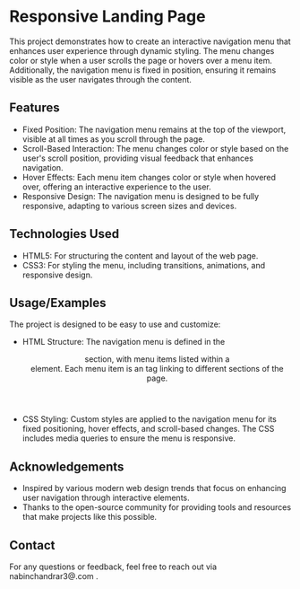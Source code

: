 
# Responsive Landing Page

This project demonstrates how to create an interactive navigation menu that enhances user experience through dynamic styling. The menu changes color or style when a user scrolls the page or hovers over a menu item. Additionally, the navigation menu is fixed in position, ensuring it remains visible as the user navigates through the content.



## Features

- Fixed Position: The navigation menu remains at the top of the viewport, visible at all times as you scroll through the page.
- Scroll-Based Interaction: The menu changes color or style based on the user's scroll position, providing visual feedback that enhances navigation.
- Hover Effects: Each menu item changes color or style when hovered over, offering an interactive experience to the user.
- Responsive Design: The navigation menu is designed to be fully responsive, adapting to various screen sizes and devices.


## Technologies Used
- HTML5: For structuring the content and layout of the web page.
- CSS3: For styling the menu, including transitions, animations, and responsive design.


## Usage/Examples

The project is designed to be easy to use and customize:

- HTML Structure: The navigation menu is defined in the <header> section, with menu items listed within a <nav> element. Each menu item is an <a> tag linking to different sections of the page.

- CSS Styling: Custom styles are applied to the navigation menu for its fixed positioning, hover effects, and scroll-based changes. The CSS includes media queries to ensure the menu is responsive.


## Acknowledgements

 - Inspired by various modern web design trends that focus on enhancing user navigation through interactive elements.
- Thanks to the open-source community for providing tools and resources that make projects like this possible.


## Contact
For any questions or feedback, feel free to reach out via nabinchandrar3@.com .
